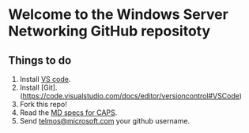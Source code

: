 # Welcome to the Windows Server Networking GitHub repositoty

## Things to do

1. Install [VS code](https://code.visualstudio.com/Docs/editor/setup).
2. Install [Git].(https://code.visualstudio.com/docs/editor/versioncontrol#VSCode)
3. Fork this repo!
4. Read the [MD specs for CAPS](https://sandboxmsdnstage.redmond.corp.microsoft.com/en-US/library/dn879452(MSDN.10).aspx).
5. Send telmos@microsoft.com your github username.